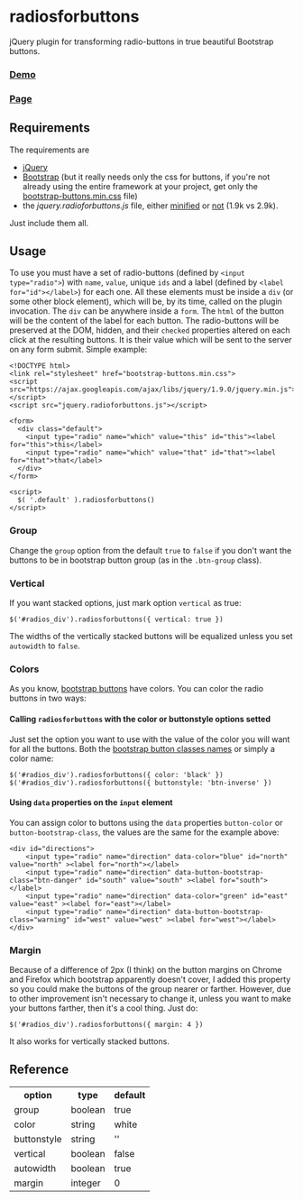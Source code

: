 # radiosforbuttons
jQuery plugin for transforming radio-buttons in true beautiful Bootstrap buttons.
### [Demo](http://fiatjaf.github.com/radiosforbuttons/demo.html)
### [Page](http://fiatjaf.github.com/radiosforbuttons/)
## Requirements
The requirements are
+ [jQuery](https://developers.google.com/speed/libraries/devguide#jquery)
+ [Bootstrap](http://twitter.github.com/bootstrap/) (but it really needs only the css for buttons, if you're not already using the entire framework at your project, get only the [bootstrap-buttons.min.css](https://raw.github.com/fiatjaf/radiosforbuttons/master/bootstrap-buttons.min.css) file)
+ the _jquery.radioforbuttons.js_ file, either [minified](https://raw.github.com/fiatjaf/radiosforbuttons/master/jquery.radiosforbuttons.min.js) or [not](https://raw.github.com/fiatjaf/radiosforbuttons/master/jquery.radiosforbuttons.js) (1.9k vs 2.9k).

Just include them all.
## Usage
To use you must have a set of radio-buttons (defined by `<input type="radio">`) with `name`, `value`, unique `ids` and a label (defined by `<label for="id"></label>`) for each one. All these elements must be inside a `div` (or some other block element), which will be, by its time, called on the plugin invocation. The `div` can be anywhere inside a `form`. 
The `html` of the button will be the content of the label for each button. The radio-buttons will be preserved at the DOM, hidden, and their `checked` properties altered on each click at the resulting buttons. It is their value which will be sent to the server on any form submit.
Simple example:
```
<!DOCTYPE html>
<link rel="stylesheet" href="bootstrap-buttons.min.css">
<script src="https://ajax.googleapis.com/ajax/libs/jquery/1.9.0/jquery.min.js"></script>
<script src="jquery.radioforbuttons.js"></script>

<form>
  <div class="default">
    <input type="radio" name="which" value="this" id="this"><label for="this">this</label>
    <input type="radio" name="which" value="that" id="that"><label for="that">that</label>
  </div>
</form>

<script>
  $( '.default' ).radiosforbuttons()
</script>
```
### Group
Change the `group` option from the default `true` to `false` if you don't want the buttons to be in bootstrap button group (as in the `.btn-group` class).
### Vertical
If you want stacked options, just mark option `vertical` as true:
```
$('#radios_div').radiosforbuttons({ vertical: true })
```
The widths of the vertically stacked buttons will be equalized unless you set `autowidth` to `false`.
### Colors
As you know, [bootstrap buttons](http://twitter.github.com/bootstrap/base-css.html#buttons) have colors. You can color the radio buttons in two ways:
#### Calling `radiosforbuttons` with the color or buttonstyle options setted
Just set the option you want to use with the value of the color you will want for all the buttons. Both the [bootstrap button classes names](http://twitter.github.com/bootstrap/base-css.html#buttons) or simply a color name:
```
$('#radios_div').radiosforbuttons({ color: 'black' })
$('#radios_div').radiosforbuttons({ buttonstyle: 'btn-inverse' })
```
#### Using `data` properties on the `input` element
You can assign color to buttons using the `data` properties `button-color` or `button-bootstrap-class`, the values are the same for the example above:
```
<div id="directions">
    <input type="radio" name="direction" data-color="blue" id="north" value="north" ><label for="north"></label>
    <input type="radio" name="direction" data-button-bootstrap-class="btn-danger" id="south" value="south" ><label for="south"></label>
    <input type="radio" name="direction" data-color="green" id="east" value="east" ><label for="east"></label>
    <input type="radio" name="direction" data-button-bootstrap-class="warning" id="west" value="west" ><label for="west"></label>
</div>
```
### Margin
Because of a difference of 2px (I think) on the button margins on Chrome and Firefox which bootstrap apparently doesn't cover, I added this property so you could make the buttons of the group nearer or farther. However, due to other improvement isn't necessary to change it, unless you want to make your buttons farther, then it's a cool thing. Just do:
```
$('#radios_div').radiosforbuttons({ margin: 4 })
```
It also works for vertically stacked buttons.
## Reference
<table>
    <tr>
        <th>option</th>
        <th>type</th>
        <th>default</th>
    </tr>
    <tr>
        <td>group</td>
        <td>boolean</td>
        <td>true</td>
    </tr>
    <tr>
        <td>color</td>
        <td>string</td>
        <td>white</td>
    </tr>
    <tr>
        <td>buttonstyle</td>
        <td>string</td>
        <td>''</td>
    </tr>
    <tr>
        <td>vertical</td>
        <td>boolean</td>
        <td>false</td>
    </tr>
    <tr>
        <td>autowidth</td>
        <td>boolean</td>
        <td>true</td>
    </tr>
    <tr>
        <td>margin</td>
        <td>integer</td>
        <td>0</td>
    </tr>
</table>
